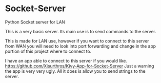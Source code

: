 # Socket-Server
Python Socket server for LAN

This is a very basic server.
Its main use is to send commands to the server.

This is made for LAN use, however if you want to connect to this server from WAN you will need to look into port forwarding and change in the app portion of this project where to connect to.

I have an app able to connect to this server if you would like.
https://github.com/Xisurthros/Kivy-App-for-Socket-Server
Just a warning the app is very very ugly. All it does is allow you to send strings to the server.
